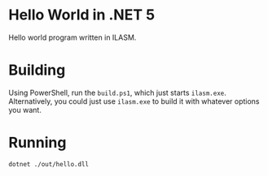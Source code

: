# Hello World in .NET 5

Hello world program written in ILASM.

# Building

Using PowerShell, run the `build.ps1`, which just starts `ilasm.exe`.
Alternatively, you could just use `ilasm.exe` to build it with whatever options you want.

# Running

```text
dotnet ./out/hello.dll
```

